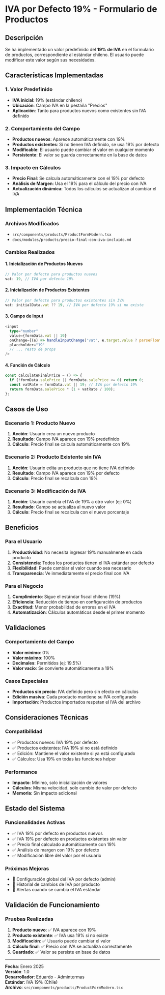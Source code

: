 # IVA por Defecto 19% - Formulario de Productos

## Descripción

Se ha implementado un valor predefinido del **19% de IVA** en el formulario de productos, correspondiente al estándar chileno. El usuario puede modificar este valor según sus necesidades.

## Características Implementadas

### 1. Valor Predefinido
- **IVA inicial**: 19% (estándar chileno)
- **Ubicación**: Campo IVA en la pestaña "Precios"
- **Aplicación**: Tanto para productos nuevos como existentes sin IVA definido

### 2. Comportamiento del Campo
- **Productos nuevos**: Aparece automáticamente con 19%
- **Productos existentes**: Si no tienen IVA definido, se usa 19% por defecto
- **Modificable**: El usuario puede cambiar el valor en cualquier momento
- **Persistente**: El valor se guarda correctamente en la base de datos

### 3. Impacto en Cálculos
- **Precio Final**: Se calcula automáticamente con el 19% por defecto
- **Análisis de Margen**: Usa el 19% para el cálculo del precio con IVA
- **Actualización dinámica**: Todos los cálculos se actualizan al cambiar el IVA

## Implementación Técnica

### Archivos Modificados
- `src/components/products/ProductFormModern.tsx`
- `docs/modules/products/precio-final-con-iva-incluido.md`

### Cambios Realizados

#### 1. Inicialización de Productos Nuevos
```typescript
// Valor por defecto para productos nuevos
vat: 19, // IVA por defecto 19%
```

#### 2. Inicialización de Productos Existentes
```typescript
// Valor por defecto para productos existentes sin IVA
vat: initialData.vat ?? 19, // IVA por defecto 19% si no existe
```

#### 3. Campo de Input
```typescript
<input
  type="number"
  value={formData.vat || 19}
  onChange={(e) => handleInputChange('vat', e.target.value ? parseFloat(e.target.value) : 19)}
  placeholder="19"
  // ... resto de props
/>
```

#### 4. Función de Cálculo
```typescript
const calculateFinalPrice = () => {
  if (!formData.salePrice || formData.salePrice <= 0) return 0;
  const vatRate = formData.vat || 19; // IVA por defecto 19%
  return formData.salePrice * (1 + vatRate / 100);
};
```

## Casos de Uso

### Escenario 1: Producto Nuevo
1. **Acción**: Usuario crea un nuevo producto
2. **Resultado**: Campo IVA aparece con 19% predefinido
3. **Cálculo**: Precio final se calcula automáticamente con 19%

### Escenario 2: Producto Existente sin IVA
1. **Acción**: Usuario edita un producto que no tiene IVA definido
2. **Resultado**: Campo IVA aparece con 19% por defecto
3. **Cálculo**: Precio final se recalcula con 19%

### Escenario 3: Modificación de IVA
1. **Acción**: Usuario cambia el IVA de 19% a otro valor (ej: 0%)
2. **Resultado**: Campo se actualiza al nuevo valor
3. **Cálculo**: Precio final se recalcula con el nuevo porcentaje

## Beneficios

### Para el Usuario
1. **Productividad**: No necesita ingresar 19% manualmente en cada producto
2. **Consistencia**: Todos los productos tienen el IVA estándar por defecto
3. **Flexibilidad**: Puede cambiar el valor cuando sea necesario
4. **Transparencia**: Ve inmediatamente el precio final con IVA

### Para el Negocio
1. **Cumplimiento**: Sigue el estándar fiscal chileno (19%)
2. **Eficiencia**: Reducción de tiempo en configuración de productos
3. **Exactitud**: Menor probabilidad de errores en el IVA
4. **Automatización**: Cálculos automáticos desde el primer momento

## Validaciones

### Comportamiento del Campo
- **Valor mínimo**: 0%
- **Valor máximo**: 100%
- **Decimales**: Permitidos (ej: 19.5%)
- **Valor vacío**: Se convierte automáticamente a 19%

### Casos Especiales
- **Productos sin precio**: IVA definido pero sin efecto en cálculos
- **Edición masiva**: Cada producto mantiene su IVA configurado
- **Importación**: Productos importados respetan el IVA del archivo

## Consideraciones Técnicas

### Compatibilidad
- ✅ Productos nuevos: IVA 19% por defecto
- ✅ Productos existentes: IVA 19% si no está definido
- ✅ Edición: Mantiene el valor existente si ya está configurado
- ✅ Cálculos: Usa 19% en todas las funciones helper

### Performance
- **Impacto**: Mínimo, solo inicialización de valores
- **Cálculos**: Misma velocidad, solo cambio de valor por defecto
- **Memoria**: Sin impacto adicional

## Estado del Sistema

### Funcionalidades Activas
- ✅ IVA 19% por defecto en productos nuevos
- ✅ IVA 19% por defecto en productos existentes sin valor
- ✅ Precio final calculado automáticamente con 19%
- ✅ Análisis de margen con 19% por defecto
- ✅ Modificación libre del valor por el usuario

### Próximas Mejoras
- 🔄 Configuración global del IVA por defecto (admin)
- 🔄 Historial de cambios de IVA por producto
- 🔄 Alertas cuando se cambia el IVA estándar

## Validación de Funcionamiento

### Pruebas Realizadas
1. **Producto nuevo**: ✅ IVA aparece con 19%
2. **Producto existente**: ✅ IVA usa 19% si no existe
3. **Modificación**: ✅ Usuario puede cambiar el valor
4. **Cálculo final**: ✅ Precio con IVA se actualiza correctamente
5. **Guardado**: ✅ Valor se persiste en base de datos

---

**Fecha**: Enero 2025  
**Versión**: 1.0  
**Desarrollador**: Eduardo - Admintermas  
**Estándar**: IVA 19% (Chile)  
**Archivo**: `src/components/products/ProductFormModern.tsx` 